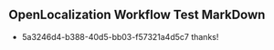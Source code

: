 ## OpenLocalization Workflow Test MarkDown
* 5a3246d4-b388-40d5-bb03-f57321a4d5c7 thanks!

<!--HONumber=Jul16_HO4-->


